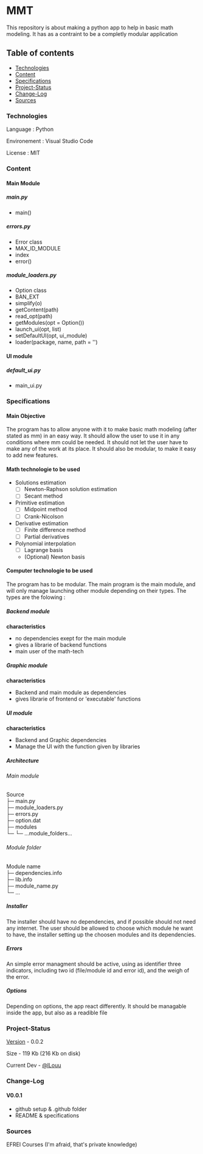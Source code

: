 # MMT
This repository is about making a python app to help in basic math modeling. It has as a contraint to be a completly modular application


## Table of contents
 - [Technologies](#Technologies)
 - [Content](#Content)
 - [Specifications](#Specifications)
 - [Project-Status](#Project-Status)
 - [Change-Log](#Change-Log)
 - [Sources](#Sources)


### Technologies
Language : Python

Environement : Visual Studio Code

License : MIT


### Content
#### Main Module
##### main.py
 - main()

##### errors.py
 - Error class
 - MAX_ID_MODULE
 - index
 - error()

##### module_loaders.py
 - Option class
 - BAN_EXT
 - simplify(o)
 - getContent(path)
 - read_opt(path)
 - getModules(opt = Option())
 - launch_ui(opt, list)
 - setDefaultUI(opt, ui_module)
 - loader(package, name, path = '')

 #### UI module
 ##### default_ui.py
  - main_ui.py


### Specifications
#### Main Objective
The program has to allow anyone with it to make basic math modeling (after stated as mm) in an easy way. It should allow the user to use it in any conditions where mm could be needed. It should not let the user have to make any of the work at its place. It should also be modular, to make it easy to add new features.

#### Math technologie to be used
- Solutions estimation
  - [ ] Newton-Raphson solution estimation
  - [ ] Secant method
- Primitive estimation
  - [ ] Midpoint method
  - [ ] Crank-Nicolson
- Derivative estimation
  - [ ] Finite difference method
  - [ ] Partial derivatives
- Polynomial interpolation
  - [ ] Lagrange basis
  - (Optional) Newton basis

#### Computer technologie to be used
The program has to be modular. The main program is the main module, and will only manage launching other module depending on their types. The types are the folowing :

##### Backend module
**characteristics**<br>
- no dependencies exept for the main module
- gives a librarie of backend functions
- main user of the math-tech

##### Graphic module
**characteristics**<br>
- Backend and main module as dependencies
- gives librarie of frontend or 'executable' functions

##### UI module
**characteristics**<br>
- Backend and Graphic dependencies
- Manage the UI with the function given by libraries

##### Architecture
###### Main module
Source<br>
├─ main.py<br>
├─ module_loaders.py<br>
├─ errors.py<br>
├─ option.dat<br>
├─ modules<br>
└─ └─ ...module_folders...<br>

###### Module folder
Module name<br>
├─ dependencies.info<br>
├─ lib.info<br>
├─ module_name.py<br>
└─ ...<br>

##### Installer
The installer should have no dependencies, and if possible should not need any internet. The user should be allowed to choose which module he want to have, the installer setting up the choosen modules and its dependencies.

##### Errors
An simple error managment should be active, using as identifier three indicators, including two id (file/module id and error id), and the weigh of the error.

##### Options
Depending on options, the app react differently. It should be managable inside the app, but also as a readible file



### Project-Status
[Version](#Change-Log) - 0.0.2

Size - 119 Kb (216 Kb on disk)

Current Dev - [@lLouu](https://github.com/lLouu)



### Change-Log
#### V0.0.1
 - github setup & .github folder
 - README & specifications

### Sources
EFREI Courses (I'm afraid, that's private knowledge)